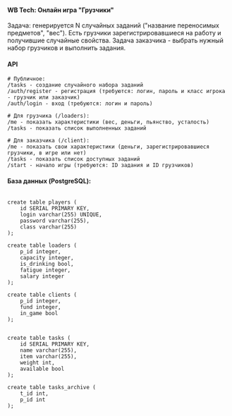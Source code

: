 #### WB Tech: Онлайн игра "Грузчики"

Задача:
генерируется N случайных заданий ("название переносимых предметов", "вес"). Есть грузчики зарегистрировавшиеся на работу и получившие случайные свойства. Задача заказчика - выбрать нужный набор грузчиков и выполнить задания.

#### API
```
# Публичное:
/tasks - создание случайного набора заданий
/auth/register - регистрация (требуются: логин, пароль и класс игрока - грузчик или заказчик)
/auth/login - вход (требуются: логин и пароль)
```
```
# Для грузчика (/loaders): 
/me - показать характеристики (вес, деньги, пьянство, усталость)
/tasks - показать список выполненных заданий
```
```
# Для заказчика (/client):
/me - показать свои характеристики (деньги, зарегистрировавшиеся грузчики, в игре или нет)
/tasks - показать список доступных заданий
/start - начало игры (требуются: ID задания и ID грузчиков)
```

#### База данных (PostgreSQL): 
```

create table players (
    id SERIAL PRIMARY KEY,
    login varchar(255) UNIQUE,
    password varchar(255),
    class varchar(255)
);

create table loaders (
    p_id integer,
    capacity integer,
    is_drinking bool,
    fatigue integer,
    salary integer
);

create table clients (
    p_id integer,
    fund integer,
    in_game bool
);


create table tasks (
    id SERIAL PRIMARY KEY,
    name varchar(255),
    item varchar(255),
    weight int,
    available bool
);

create table tasks_archive (
    t_id int,
    p_id int
);
```
